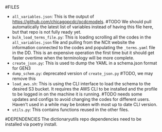#FILES
- `all_variables.json`: This is the output of https://github.com/chicagopcdc/pcdcmodels. #TODO We should pull automatically the latest list of variables instead of having this file here, but that repo is not fully ready yet.
- `bulk_load_terms_file.py`: This is loading scrolling all the codes in the `all_variables.json` file and pulling from the NCIt website the information connected to the codes and populating the `_terms.yaml` file in the DD. This is an expensive operation the first time but it should get faster overtime when the terminology will be more complete.
- `create_json.py`: This is used to dump the YAML in a schema.json format for GEN3
- `dump_schem.py`: deprecated version of `create_json.py` #TODO, we may remove this
- `load_aws.sh`: This is using the CLI interface to load the schema to the desired S3 bucket. It requires the AWS CLI to be installed and the profile to be logged in on the machine it is running. #TODO needs some updates and configs to avoid changing the codes for different users. Haven't used in a while may be broken with most up to date CLI version.
- `utils.py`: This contains functions reused in the other files.

#DEPENDENCIES
The dictionaryutils repo dependencies need to be installed via poetry install.